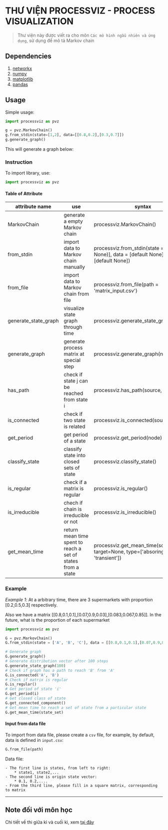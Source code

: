 # THƯ VIỆN PROCESSVIZ - PROCESS VISUALIZATION

> Thư viện này được viết ra cho môn `Các mô hình ngẫu nhiên và ứng dụng`, sử dụng để mô tả Markov chain

## Dependencies

1. [networkx](https://networkx.github.io/)
2. [numpy](https://matplotlib.org/)
3. [matplotlib](https://numpy.org/)
4. [pandas](https://pandas.pydata.org/)

## Usage

Simple usage:

```python
import processviz as pvz

g = pvz.MarkovChain()
g.from_stdin(state=[1,2], data=[[0.8,0.2],[0.3,0.7]])
g.generate_graph()
```

This will generate a graph below:

### Instruction

To import library, use:

```python
import processviz as pvz
```

#### Table of Attribute

| attribute name       | use                                                          | syntax                                                       |
| -------------------- | ------------------------------------------------------------ | ------------------------------------------------------------ |
| MarkovChain          | generate a empty Markov chain                                | processviz.MarkovChain()                                     |
| from_stdin           | import data to Markov chain manually                         | processviz.from_stdin(state = [(default None)], data = [default None], pi = [default None]) |
| from_file            | import data to Markov chain from file                        | processviz.from_file(path = 'matrix_input.csv')              |
| generate_state_graph | visualize state graph through time                           | processviz.generate_state_graph(n = 1)                       |
| generate_graph       | generate process matrix at special step                      | processviz.generate_graph(n = 1)                             |
| has_path             | check if state j can be reached from state i                 | processviz.has_path(source, target)                          |
| is_connected         | check if two state is related                                | processviz.is_connected(source, target)                      |
| get_period           | get period of a state                                        | processviz.get_period(node)                                  |
| classify_state       | classify state into closed sets of state                     | processviz.classify_state()                                  |
| is_regular           | check if a matrix is regular                                 | processviz.is_regular()                                      |
| is_irreducible       | chech if chain is irreducible or not                         | processviz.is_irreducible()                                  |
| get_mean_time        | return mean time spent to reach a set of states from a state | processviz.get_mean_time(source=None, target=None, type=['absoring', 'transient']) |

### Example

_Example 1_: At a arbitrary time, there are 3 supermarkets with proportion [0.2,0.5,0.3] respectively.

Also we have a matrix [[0.8,0.1,0.1],[0.07,0.9,0.03],[0.083,0.067,0.85]]. In the future, what is the proportion of each supermarket

```python
import processviz as pvz

G = pvz.MarkovChain()
G.from_stdin(state = ['A', 'B', 'C'], data = [[0.8,0.1,0.1],[0.07,0.9,0.03],[0.083,0.067,0.85]], pi = [0.2,0.5,0.3])

# Generate graph
G.generate_graph()
# Generate distribution vector after 100 steps
G.generate_state_graph(100)
# Check if graph has a path to reach 'B' from 'A'
G.is_connected('A', 'B')
# Check if matrix is regular
G.is_regular()
# Get period of state 'i'
G.get_period(i)
# Get closed class of state
G.get_connected_component()
# Get mean time to reach a set of state from a particular state
G.get_mean_time(state_set)
```
#### Input from data file

To import from data file, please create a `csv` file, for example, by default, data is defined in `input.csv`:

```python
G.from_file(path)
```

Data file:

    - The first line is states, from left to right:
        * state1, state2,...
    - The second line is origin state vector:
        * 0.1, 0.2,....
    - From the third line, please fill in a square matrix, corresponding to matrix

---

## Note đối với môn học

Chi tiết về thi giữa kì và cuối kì, xem [tại đây](docs/Remark.md)
